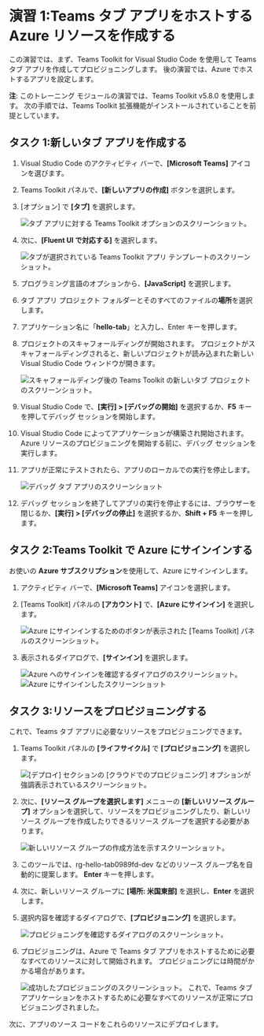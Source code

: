 # 演習 1:Teams タブ アプリをホストする Azure リソースを作成する

この演習では、まず、Teams Toolkit for Visual Studio Code を使用して Teams タブ アプリを作成してプロビジョニングします。 後の演習では、Azure でホストするアプリを設定します。

**注**: このトレーニング モジュールの演習では、Teams Toolkit v5.8.0 を使用します。 次の手順では、Teams Toolkit 拡張機能がインストールされていることを前提としています。

## タスク 1:新しいタブ アプリを作成する

1. Visual Studio Code のアクティビティ バーで、**[Microsoft Teams]** アイコンを選びます。

1. Teams Toolkit パネルで、**[新しいアプリの作成]** ボタンを選択します。

1. [オプション] で **[タブ]** を選択します。

    ![タブ アプリに対する Teams Toolkit オプションのスクリーンショット。](../../media/create-teams-tab-app.png)

1. 次に、**[Fluent UI で対応する]** を選択します。

    ![タブが選択されている Teams Toolkit アプリ テンプレートのスクリーンショット。](../../media/create-teams-tab-react.png)

1. プログラミング言語のオプションから、**[JavaScript]** を選択します。

1. タブ アプリ プロジェクト フォルダーとそのすべてのファイルの**場所**を選択します。

1. アプリケーション名に「**hello-tab**」と入力し、Enter キーを押します。

1. プロジェクトのスキャフォールディングが開始されます。 プロジェクトがスキャフォールディングされると、新しいプロジェクトが読み込まれた新しい Visual Studio Code ウィンドウが開きます。

    ![スキャフォールディング後の Teams Toolkit の新しいタブ プロジェクトのスクリーンショット。](../../media/new-tab-project.png)

1. Visual Studio Code で、**[実行] > [デバッグの開始]** を選択するか、**F5** キーを押してデバッグ セッションを開始します。

1. Visual Studio Code によってアプリケーションが構築され開始されます。 Azure リソースのプロビジョニングを開始する前に、デバッグ セッションを実行します。

1. アプリが正常にテストされたら、アプリのローカルでの実行を停止します。

    ![デバッグ タブ アプリのスクリーンショット](../../media/launch-debug-tab-app.png)

1. デバッグ セッションを終了してアプリの実行を停止するには、ブラウザーを閉じるか、**[実行] > [デバッグの停止]** を選択するか、**Shift + F5** キーを押します。

## タスク 2:Teams Toolkit で Azure にサインインする

お使いの **Azure サブスクリプション**を使用して、Azure にサインインします。

1. アクティビティ バーで、**[Microsoft Teams]** アイコンを選択します。

1. [Teams Toolkit] パネルの **[アカウント]** で、**[Azure にサインイン]** を選択します。

    ![Azure にサインインするためのボタンが表示された [Teams Toolkit] パネルのスクリーンショット。](../../media/sign-into-azure.png)

1. 表示されるダイアログで、**[サインイン]** を選択します。

    ![Azure へのサインインを確認するダイアログのスクリーンショット。](../../media/sign-into-azure-alert.png)
    ![Azure にサインインしたスクリーンショット](../../media/signed-into-azure.png)

## タスク 3:リソースをプロビジョニングする

これで、Teams タブ アプリに必要なリソースをプロビジョニングできます。

1. Teams Toolkit パネルの **[ライフサイクル]** で **[プロビジョニング]** を選択します。

    ![[デプロイ] セクションの [クラウドでのプロビジョニング] オプションが強調表示されているスクリーンショット。](../../media/provision-start.png)

1. 次に、**[リソース グループを選択します]** メニューの **[新しいリソース グループ]** オプションを選択して、リソースをプロビジョニングしたり、新しいリソース グループを作成したりできるリソース グループを選択する必要があります。

    ![新しいリソース グループの作成方法を示すスクリーンショット。](../../media/resource-group.png)

1. このツールでは、rg-hello-tab0989fd-dev などのリソース グループ名を自動的に提案します。 **Enter** キーを押します。

1. 次に、新しいリソース グループに **[場所: 米国東部]** を選択し、**Enter** を選択します。

1. 選択内容を確認するダイアログで、**[プロビジョニング]** を選択します。

    ![プロビジョニングを確認するダイアログのスクリーンショット。](../../media/provision-confirm.png)

1. プロビジョニングは、Azure で Teams タブ アプリをホストするために必要なすべてのリソースに対して開始されます。 プロビジョニングには時間がかかる場合があります。

    ![成功したプロビジョニングのスクリーンショット。](../../media/provision-success.png)
これで、Teams タブ アプリケーションをホストするために必要なすべてのリソースが正常にプロビジョニングされました。

次に、アプリのソース コードをこれらのリソースにデプロイします。
